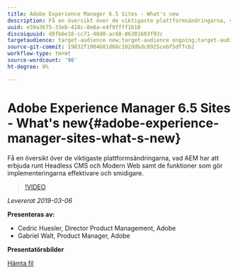 ```yaml
---
title: Adobe Experience Manager 6.5 Sites - What's new
description: Få en översikt över de viktigaste plattformsändringarna, vad AEM har att erbjuda runt Headless CMS och Modern Web samt de funktioner som gör implementeringarna effektivare och smidigare.
uuid: e59a3675-33eb-418c-8e8a-e4f9ffff1b10
discoiquuid: d8fb6e18-cc71-48d0-ac68-86381603f93c
targetaudience: target-audience new;target-audience ongoing;target-audience upgrader
source-git-commit: 19832f1904681d68c102ddbdc8925cebf5dffcb2
workflow-type: tm+mt
source-wordcount: '90'
ht-degree: 0%

---
```



# Adobe Experience Manager 6.5 Sites - What&#39;s new{#adobe-experience-manager-sites-what-s-new}

Få en översikt över de viktigaste plattformsändringarna, vad AEM har att erbjuda runt Headless CMS och Modern Web samt de funktioner som gör implementeringarna effektivare och smidigare.

>[!VIDEO](https://video.tv.adobe.com/v/26368/?quality=9)

*Levererat 2019-03-06*

**Presenteras av:**

* Cedric Huesler, Director Product Management, Adobe
* Gabriel Walt, Product Manager, Adobe

**Presentatörsbilder**

[Hämta fil](assets/aem65-whatsnewgem-march6.pdf)
